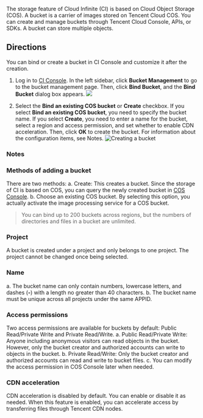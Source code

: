 The storage feature of Cloud Infinite (CI) is based on Cloud Object Storage (COS). A bucket is a carrier of images stored on Tencent Cloud COS. You can create and manage buckets through Tencent Cloud Console, APIs, or SDKs. A bucket can store multiple objects.
## Directions
You can bind or create a bucket in CI Console and customize it after the creation.
1. Log in to [CI Console](https://console.cloud.tencent.com/ci/index). In the left sidebar, click **Bucket Management** to go to the bucket management page. Then, click **Bind Bucket**, and the **Bind Bucket** dialog box appears.
![](https://main.qcloudimg.com/raw/fa3e24e28f40d8d446331ea02c724773.png)

2. Select the **Bind an existing COS bucket** or **Create** checkbox. If you select **Bind an existing COS bucket**, you need to specify the bucket name. If you select **Create**, you need to enter a name for the bucket, select a region and access permission, and set whether to enable CDN acceleration. Then, click **OK** to create the bucket. For information about the configuration items, see Notes.
![Creating a bucket](https://main.qcloudimg.com/raw/16d7ddb899019e6f17c7f179dc614903.png)

### Notes
### Methods of adding a bucket
There are two methods:
a. Create: This creates a bucket. Since the storage of CI is based on COS, you can query the newly created bucket in [COS Console](https://console.cloud.tencent.com/cos4/index).
b. Choose an existing COS bucket. By selecting this option, you actually activate the image processing service for a COS bucket.

>You can bind up to 200 buckets across regions, but the numbers of directories and files in a bucket are unlimited.


### Project
A bucket is created under a project and only belongs to one project. The project cannot be changed once being selected.

### Name
a. The bucket name can only contain numbers, lowercase letters, and dashes (**-**) with a length no greater than 40 characters.
b. The bucket name must be unique across all projects under the same APPID.

### Access permissions
Two access permissions are available for buckets by default: Public Read/Private Write and Private Read/Write.
a. Public Read/Private Write: Anyone including anonymous visitors can read objects in the bucket. However, only the bucket creator and authorized accounts can write to objects in the bucket.
b. Private Read/Write: Only the bucket creator and authorized accounts can read and write to bucket files.
c. You can modify the access permission in COS Console later when needed.

### CDN acceleration
CDN acceleration is disabled by default. You can enable or disable it as needed. When this feature is enabled, you can accelerate access by transferring files through Tencent CDN nodes.
